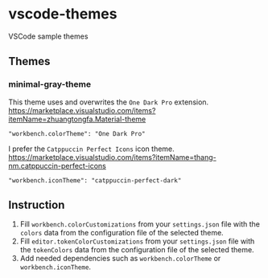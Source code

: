 # vscode-themes

VSCode sample themes

## Themes

### minimal-gray-theme

This theme uses and overwrites the `One Dark Pro` extension.\
https://marketplace.visualstudio.com/items?itemName=zhuangtongfa.Material-theme

```
"workbench.colorTheme": "One Dark Pro"
```

I prefer the `Catppuccin Perfect Icons` icon theme.
https://marketplace.visualstudio.com/items?itemName=thang-nm.catppuccin-perfect-icons

```
"workbench.iconTheme": "catppuccin-perfect-dark"
```

## Instruction

1. Fill `workbench.colorCustomizations` from your `settings.json` file with the `colors` data from the configuration file of the selected theme.
2. Fill `editor.tokenColorCustomizations` from your `settings.json` file with the `tokenColors` data from the configuration file of the selected theme.
3. Add needed dependencies such as `workbench.colorTheme` or `workbench.iconTheme`.
